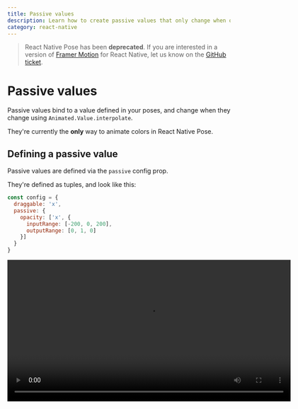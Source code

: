 ```yaml
---
title: Passive values
description: Learn how to create passive values that only change when others do
category: react-native
---
```


> React Native Pose has been **deprecated**. If you are interested in a version of [Framer Motion](https://framer.com/motion) for React Native, let us know on the [GitHub ticket](https://github.com/framer/motion/issues/180).

# Passive values

Passive values bind to a value defined in your poses, and change when they change using `Animated.Value.interpolate`.

They're currently the **only** way to animate colors in React Native Pose.

<TOC />

## Defining a passive value

Passive values are defined via the `passive` config prop.

They're defined as tuples, and look like this:

```javascript
const config = {
  draggable: 'x',
  passive: {
    opacity: ['x', {
      inputRange: [-200, 0, 200],
      outputRange: [0, 1, 0]
    }]
  }
}
```

<Video src="/videos/native-passive-opacity.mp4" height="320" />

The first property in the tuple is the name of the value to bind to.

The second is [the interpolation definition](https://facebook.github.io/react-native/docs/animations.html#interpolation). It maps from the bound value to our passive value.

## Animating color

We currently use `passive` to animate colors (though the ability to define them in poses is on the roadmap).

```javascript
const config = {
  open: { scale: 1 },
  closed: { scale: 0 },
  passive: {
    backgroundColor: ['scale', {
      inputRange: [0.5, 1],
      outputRange: ['#f00', '#0f0']
    }]
  }
};
```

<Video src="/videos/native-passive-color.mp4" height="320" />

## Binding to ancestors

So far we've bound passive values to other values on the same posed components.

We can also look back up the ancestor chain and link to values defined in parent posed components.

### First posed parent

To link to the first ancestor in the posed component ancestor chain, we just pass `true` as the third and final argument of the tuple.

```javascript
const Sidebar = posed.View({
  open: { x: 0 },
  closed: { x: -300 }
})

const Item = posed.View({
  passive: {
    opacity: ['x', {
      inputRange: [-300, 0],
      outputRange: [0, 1]
    }, true]
  }
})

export default ({ isOpen }) => (
  <Sidebar pose={isOpen ? 'open' : 'closed'}>
    <Item />
    <Item />
    <Item />
  </Sidebar>
)
```

<Video src="/videos/native-passive-children.mp4" height="320" />

### Further ancestors

To go further up the chain, we can use the `label` prop instead of `true`.

First, provide a label to the ancestor:

```javascript
const Sidebar = posed.View({
  label: 'sidebar',
  open: { x: 0 },
  closed: { x: 300 }
})
```

Then we provide this label to a child component:

```javascript
const Item = posed.View({
  passive: {
    opacity: ['x', {
      inputRange: [0, 300],
      outputRange: [1, 0]
    }, 'sidebar']
  }
})
```

`Item` could now be many posed components deep and it'll still bind to the Sidebar component.
